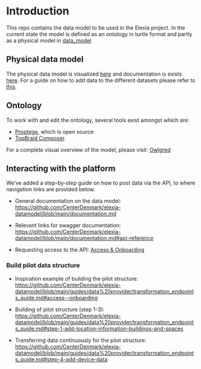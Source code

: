# Introduction

This repo contains the data model to be used in the Elexia project. In the current state the model is defined as an ontology in turtle format and partly as a physical model in [data_model](data_model.md)

## Physical data model

The physical data model is visualized [here](data_model.md) and documentation is exists [here](documentation.md). For a guide on how to add data to the different datasets please refer to [this](/guides/data%20provider/transformation_endpoints_guide.md).

## Ontology
To work with and edit the ontology, several tools exist amongst which are:

- [Proptege](https://protege.stanford.edu/), which is open source
- [TopBraid Composer](https://archive.topquadrant.com/products/topbraid-composer/).

For a complete visual overview of the model, please visit: [Owlgred](http://owlgred.lumii.lv/online_visualization/xqa0)

## Interacting with the platform

We’ve added a step-by-step guide on how to post data via the API, to where navigation links are provided below.

- General documentation on the data model: https://github.com/CenterDenmark/elexia-datamodel/blob/main/documentation.md

- Relevant links for swagger documentation: https://github.com/CenterDenmark/elexia-datamodel/blob/main/documentation.md#api-reference


- Requesting access to the API: [Access & Onboarding](https://github.com/CenterDenmark/elexia-datamodel/blob/main/guides/data%20provider/transformation_endpoints_guide.md#access--onboarding)

### Build pilot data structure

- Inspiration example of building the pilot structure: https://github.com/CenterDenmark/elexia-datamodel/blob/main/guides/data%20provider/transformation_endpoints_guide.md#access--onboarding

- Building of pilot structure (step 1-3): https://github.com/CenterDenmark/elexia-datamodel/blob/main/guides/data%20provider/transformation_endpoints_guide.md#step-1-add-location-information-buildings-and-spaces

- Transferring data continuously ​for the pilot structure: https://github.com/CenterDenmark/elexia-datamodel/blob/main/guides/data%20provider/transformation_endpoints_guide.md#step-4-add-device-data
